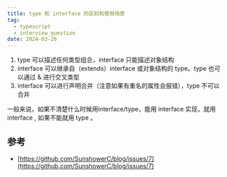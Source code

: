 ```yaml
---
title: type 和 interface 的区别和使用场景
tag:
  - typescript
  - interview_question  
date: 2024-03-26
---
```


1. type 可以描述任何类型组合，interface 只能描述对象结构
2. interface 可以继承自（extends）interface 或对象结构的 type。type 也可以通过 & 进行交叉类型
3. interface 可以进行声明合并（注意如果有重名的属性会报错），type 不可以合并


一般来说，如果不清楚什么时候用interface/type，能用 interface 实现，就用 interface , 如果不能就用 type 。

## 参考

- [https://github.com/SunshowerC/blog/issues/7](https://github.com/SunshowerC/blog/issues/7)
